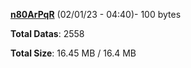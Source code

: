 [**n80ArPqR**](/data/n80ArPqR.txt) (02/01/23 - 04:40)- 100 bytes

**Total Datas**: 2558

**Total Size**: 16.45 MB / 16.4 MB